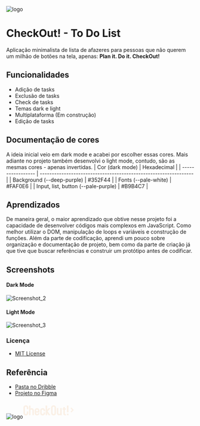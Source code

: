 ![logo](https://github.com/ribeiroLevi/CheckOut-ToDo-List/assets/126264441/5c5004f8-f146-4493-b5f2-c05aa596e547)
# CheckOut! - To Do List
Aplicação minimalista de lista de afazeres para pessoas que não querem um milhão de botões na tela, apenas: **Plan it. Do it. CheckOut!**



## Funcionalidades
- Adição de tasks
- Exclusão de tasks
- Check de tasks
- Temas dark e light
- Multiplataforma (Em construção)
- Edição de tasks

## Documentação de cores
A ideia inicial veio em dark mode e acabei por escolher essas cores. Mais adiante no projeto também desenvolvi o light mode, contudo, são as mesmas cores - apenas invertidas.
| Cor    (dark mode)           | Hexadecimal                                                |
| ----------------- | ---------------------------------------------------------------- |
| Background (--deep-purple)       | #352F44 |
| Fonts (--pale-white)       | #FAF0E6 |
| Input, list, button (--pale-purple)       | #B9B4C7 |


## Aprendizados

De maneira geral, o maior aprendizado que obtive nesse projeto foi a capacidade de desenvolver códigos mais complexos em JavaScript.
Como melhor utilizar o DOM, manipulação de loops e variáveis e construção de funções.
Além da parte de codificação, aprendi um pouco sobre organização e documentação de projeto, bem como da parte de criação já que tive que buscar referências e construir um protótipo antes de codificar.

## Screenshots

#### Dark Mode
![Screenshot_2](https://github.com/ribeiroLevi/CheckOut-ToDo-List/assets/126264441/33830b10-97b3-483e-bdc2-da59e77e5c64)

#### Light Mode
![Screenshot_3](https://github.com/ribeiroLevi/CheckOut-ToDo-List/assets/126264441/8bb2ac4b-33cf-4f42-b4bc-3f28803b3e22)

### Licença
 - [MIT License](https://github.com/ribeiroLevi/CheckOut-ToDo-List/blob/main/LICENSE.md)

## Referência

 - [Pasta no Dribble](https://dribbble.com/ribeiroLevi/collections/6805829-to-do-list?utm_source=Clipboard_%22clipboard_collection%22&utm_campaign=%22ribeiroLevi%22&utm_content=%22to%20do%20list%22&utm_medium=Social_Share)
 - [Projeto no Figma](https://www.figma.com/file/8Ya5dHpaKLQA0GVnCIEoFs/TO-DO-LIST?type=design&node-id=0%3A1&mode=design&t=ttbOdhDaXNS6dCQZ-1)


![logo](https://github.com/ribeiroLevi/CheckOut-ToDo-List/assets/126264441/7280535e-98e5-489d-8c42-c1d4fc51bcc2)<svg width="144" height="46" viewBox="0 0 144 46" fill="none" xmlns="http://www.w3.org/2000/svg">
<path d="M14 31.4C14 33.0533 13.4133 34.4667 12.24 35.64C11.0667 36.8133 9.65333 37.4 8 37.4H6.96C5.30667 37.4 3.89333 36.8133 2.72 35.64C1.54667 34.4667 0.96 33.0533 0.96 31.4V16.52C0.96 14.8667 1.54667 13.4533 2.72 12.28C3.89333 11.1067 5.30667 10.52 6.96 10.52H8C9.65333 10.52 11.0667 11.1067 12.24 12.28C13.4133 13.4533 14 14.8667 14 16.52V20.64H10C10 20.4 10.0133 20.0133 10.04 19.48C10.0667 18.92 10.08 18.5067 10.08 18.24C10.08 15.4667 9.18667 14.08 7.4 14.08C5.77333 14.08 4.96 15.2 4.96 17.44V30.32C4.96 32.56 5.82667 33.68 7.56 33.68C9.18667 33.68 10 32.56 10 30.32V26.84H14V31.4ZM29.0438 24.12L29.0038 37H25.0838L25.0438 25.04C25.0438 22.8 24.1771 21.68 22.4438 21.68C20.8438 21.68 20.0438 22.44 20.0438 23.96L20.1237 37H15.9238L15.8838 11L20.0438 11.04L20.0038 19.24C20.5904 18.4933 21.7371 18.12 23.4438 18.12C25.0704 18.12 26.4038 18.7067 27.4438 19.88C28.5104 21.0533 29.0438 22.4667 29.0438 24.12ZM43.9991 31.4C43.9991 33.0533 43.4124 34.4667 42.2391 35.64C41.0657 36.8133 39.6524 37.4 37.9991 37.4H36.9591C35.3057 37.4 33.8924 36.8133 32.7191 35.64C31.5457 34.4667 30.9591 33.0533 30.9591 31.4V24.12C30.9591 22.4667 31.5457 21.0533 32.7191 19.88C33.8924 18.7067 35.3057 18.12 36.9591 18.12H37.9991C39.6524 18.12 41.0657 18.7067 42.2391 19.88C43.4124 21.0533 43.9991 22.4667 43.9991 24.12V29.64H34.9591V30.32C34.9591 31.5733 35.2391 32.4533 35.7991 32.96C36.3591 33.4667 37.2791 33.72 38.5591 33.72C39.2791 33.72 39.7724 32.9467 40.0391 31.4H43.9991ZM39.9991 26.32V25.04C39.9991 22.8 39.1324 21.68 37.3991 21.68C35.7724 21.68 34.9591 22.8 34.9591 25.04V26.28L39.9991 26.32ZM58.9591 31.4C58.9591 33.0533 58.3724 34.4667 57.1991 35.64C56.0257 36.8133 54.6124 37.4 52.9591 37.4H51.9191C50.2657 37.4 48.8524 36.8133 47.6791 35.64C46.5057 34.4667 45.9191 33.0533 45.9191 31.4V24.12C45.9191 22.4667 46.5057 21.0533 47.6791 19.88C48.8524 18.7067 50.2657 18.12 51.9191 18.12H52.9591C54.6124 18.12 56.0257 18.7067 57.1991 19.88C58.3724 21.0533 58.9591 22.4667 58.9591 24.12V26.24H54.9591C54.9591 24.8267 54.8524 23.8267 54.6391 23.24C54.2657 22.2 53.5057 21.68 52.3591 21.68C50.7324 21.68 49.9191 22.8 49.9191 25.04V30.32C49.9191 32.56 50.7857 33.68 52.5191 33.68C53.6924 33.68 54.4391 33.1867 54.7591 32.2C54.8924 31.7467 54.9591 30.76 54.9591 29.24H58.9591V31.4ZM73.4894 37H68.3694L64.5694 31.4L64.6094 37H60.4094L60.3694 11L64.5294 11.04L64.5694 22.76L68.3694 17.92H73.4894L65.9694 26.84L73.4894 37ZM88.2634 31.4C88.2634 33.0533 87.6768 34.4667 86.5034 35.64C85.3301 36.8133 83.9168 37.4 82.2634 37.4H81.2234C79.5701 37.4 78.1568 36.8133 76.9834 35.64C75.8101 34.4667 75.2234 33.0533 75.2234 31.4V16.52C75.2234 14.8667 75.8101 13.4533 76.9834 12.28C78.1568 11.1067 79.5701 10.52 81.2234 10.52H82.2634C83.9168 10.52 85.3301 11.1067 86.5034 12.28C87.6768 13.4533 88.2634 14.8667 88.2634 16.52V31.4ZM84.2634 30.32V17.44C84.2634 16.4 84.1568 15.64 83.9434 15.16C83.5968 14.44 82.9701 14.08 82.0634 14.08C80.1701 14.08 79.2234 15.2 79.2234 17.44V30.32C79.2234 32.56 80.0901 33.68 81.8234 33.68C83.4501 33.68 84.2634 32.56 84.2634 30.32ZM103.695 37.04L99.535 37L99.575 36C98.9617 36.7467 97.815 37.12 96.135 37.12C94.4817 37.12 93.135 36.5467 92.095 35.4C91.055 34.2267 90.535 32.8 90.535 31.12L90.575 17.84H94.495L94.535 30.2C94.535 32.44 95.4017 33.56 97.135 33.56C98.7083 33.56 99.495 32.8 99.495 31.28L99.455 17.84H103.655L103.695 37.04ZM114.879 37.56C110.292 37.56 107.999 36.2 107.999 33.48V22.08H106.039L105.999 18.52H108.039L107.959 15H111.959L111.999 18.56H114.879V22.08H111.999V32.56C111.999 33.3067 112.319 33.7733 112.959 33.96C113.252 34.04 113.879 34.0667 114.839 34.04L114.879 37.56ZM121.731 29.08H117.571V11L121.731 11.04V29.08ZM121.771 37H117.611L117.571 32.64H121.731L121.771 37Z" fill="#FAF0E6"/>
<mask id="mask0_18_2" style="mask-type:alpha" maskUnits="userSpaceOnUse" x="119" y="11" width="25" height="24">
<rect x="119.913" y="11" width="23.9826" height="24" fill="#D9D9D9"/>
</mask>
<g mask="url(#mask0_18_2)">
<path d="M131.705 23L127.108 18.4L129.306 16.2L136.101 23L129.306 29.8L127.108 27.6L131.705 23Z" fill="#FAF0E6"/>
</g>
</svg>



